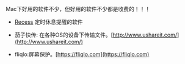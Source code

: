 Mac下好用的软件不少，但好用的软件不少都是收费的！！！

* [Recess](https://itunes.apple.com/cn/app/recess/id621451282?mt=12) 定时休息提醒的软件

* 茄子快传: 在各种OS的设备下传输文件。[http://www.ushareit.com/](http://www.ushareit.com/)
* fliqlo:屏幕保护。[https://fliqlo.com](https://fliqlo.com)